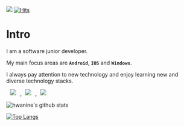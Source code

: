 ![](https://img.shields.io/github/followers/hwanine?style=social)
[![Hits](https://hits.seeyoufarm.com/api/count/incr/badge.svg?url=https%3A%2F%2Fgithub.com%2Fhwanine%2Fhwanine)](https://hits.seeyoufarm.com)

# Intro

I am a software junior developer.

My main focus areas are **`Android`**, **`IOS`** and **`Windows`**.

I always pay attention to new technology and enjoy learning new and diverse technology stacks.

<a href="https://www.facebook.com/profile.php?id=100001739969149/" target="_blank">
    <img 
        src="http://img.shields.io/badge/-Facebook-9cf?style=flat&logo=Facebook&link=https://www.facebook.com/profile.php?id=100001739969149/"
        style="height : auto; margin-left : 10px; margin-right : 10px;"/>
</a>

<a href="https://instagram.com/hwanj.95/" target="_blank">
    <img 
        src="http://img.shields.io/badge/-Instagram-black?style=flat&logo=Instagram&link=https://instagram.com/hwanj.95/"
        style="height : auto; margin-left : 10px; margin-right : 10px;"/>
</a>

<a href="https://hwanine.github.io/" target="_blank">
    <img 
        src="http://img.shields.io/badge/-Tech%20Blog-655ced?style=flat&logo=github&link=https://hwanine.github.io/"
        style="height : auto; margin-left : 10px; margin-right : 10px;"/>
</a>

<br>

![hwanine's github stats](https://github-readme-stats.vercel.app/api?username=hwanine&theme=buefy&show_icons=true&hide=stars,issues,contribs)

[![Top Langs](https://github-readme-stats.vercel.app/api/top-langs/?username=hwanine&layout=compact&hide=javascript,html)](https://github.com/anuraghazra/github-readme-stats)

